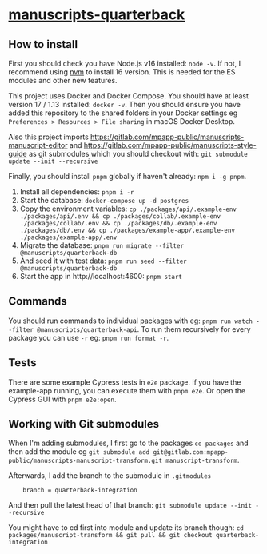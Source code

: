 # [manuscripts-quarterback](https://gitlab.com/mpapp-public/manuscripts-quarterback)

## How to install

First you should check you have Node.js v16 installed: `node -v`. If not, I recommend using [nvm](https://github.com/nvm-sh/nvm) to install 16 version. This is needed for the ES modules and other new features.

This project uses Docker and Docker Compose. You should have at least version 17 / 1.13 installed: `docker -v`. Then you should ensure you have added this repository to the shared folders in your Docker settings eg `Preferences > Resources > File sharing` in macOS Docker Desktop.

Also this project imports https://gitlab.com/mpapp-public/manuscripts-manuscript-editor and https://gitlab.com/mpapp-public/manuscripts-style-guide as git submodules which you should checkout with: `git submodule update --init --recursive`

Finally, you should install `pnpm` globally if haven't already: `npm i -g pnpm`.

1. Install all dependencies: `pnpm i -r`
3. Start the database: `docker-compose up -d postgres`
4. Copy the environment variables: `cp ./packages/api/.example-env ./packages/api/.env && cp ./packages/collab/.example-env ./packages/collab/.env && cp ./packages/db/.example-env ./packages/db/.env && cp ./packages/example-app/.example-env ./packages/example-app/.env`
5. Migrate the database: `pnpm run migrate --filter @manuscripts/quarterback-db`
6. And seed it with test data: `pnpm run seed --filter @manuscripts/quarterback-db`
7. Start the app in http://localhost:4600: `pnpm start`

## Commands

You should run commands to individual packages with eg: `pnpm run watch --filter @manuscripts/quarterback-api`. To run them recursively for every package you can use `-r` eg: `pnpm run format -r`.

## Tests

There are some example Cypress tests in `e2e` package. If you have the example-app running, you can execute them with `pnpm e2e`. Or open the Cypress GUI with `pnpm e2e:open`. 

## Working with Git submodules

When I'm adding submodules, I first go to the packages `cd packages` and then add the module eg `git submodule add git@gitlab.com:mpapp-public/manuscripts-manuscript-transform.git manuscript-transform`.

Afterwards, I add the branch to the submodule in `.gitmodules`
```
	branch = quarterback-integration
```

And then pull the latest head of that branch: `git submodule update --init --recursive`

You might have to cd first into module and update its branch though: `cd packages/manuscript-transform && git pull && git checkout quarterback-integration`
